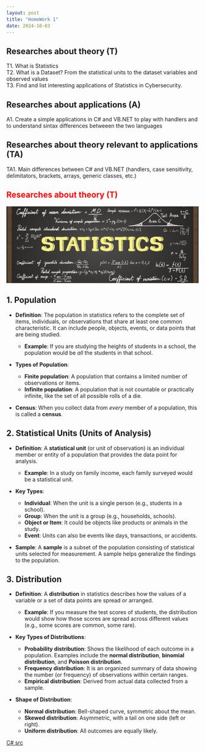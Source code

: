 ```yaml
---
layout: post
title: "HomeWork 1"
date: 2024-10-03
---
```

## Researches about theory (T)

T1. What is Statistics<br />
T2. What is a Dataset? From the statistical units to the dataset variables and observed values<br />
T3. Find and list interesting applications of Statistics in Cybersecurity.<br />

## Researches about applications (A)

A1. Create a simple applications in C# and VB.NET to play with handlers and to understand sintax differences betweeen the two languages 

## Researches about theory relevant to applications (TA) 

TA1. Main differences between C# and VB.NET (handlers, case sensitivity, delimitators, brackets, arrays, generic classes, etc.) 

## <span style="color:red">Researches about theory (T)</span>
![statistics](/assets/statistics.jpg)
## 1. Population
- **Definition**: The population in statistics refers to the complete set of items, individuals, or observations that share at least one common characteristic. It can include people, objects, events, or data points that are being studied.
  - **Example**: If you are studying the heights of students in a school, the population would be *all* the students in that school.
  
- **Types of Population**:
  - **Finite population**: A population that contains a limited number of observations or items.
  - **Infinite population**: A population that is not countable or practically infinite, like the set of all possible rolls of a die.

- **Census**: When you collect data from *every* member of a population, this is called a **census**.

## 2. Statistical Units (Units of Analysis)
- **Definition**: A **statistical unit** (or unit of observation) is an individual member or entity of a population that provides the data point for analysis.
  - **Example**: In a study on family income, each family surveyed would be a statistical unit.

- **Key Types**:
  - **Individual**: When the unit is a single person (e.g., students in a school).
  - **Group**: When the unit is a group (e.g., households, schools).
  - **Object or Item**: It could be objects like products or animals in the study.
  - **Event**: Units can also be events like days, transactions, or accidents.

- **Sample**: A **sample** is a subset of the population consisting of statistical units selected for measurement. A sample helps generalize the findings to the population.

## 3. Distribution
- **Definition**: A **distribution** in statistics describes how the values of a variable or a set of data points are spread or arranged.
  - **Example**: If you measure the test scores of students, the distribution would show how those scores are spread across different values (e.g., some scores are common, some rare).

- **Key Types of Distributions**:
  - **Probability distribution**: Shows the likelihood of each outcome in a population. Examples include the **normal distribution**, **binomial distribution**, and **Poisson distribution**.
  - **Frequency distribution**: It is an organized summary of data showing the number (or frequency) of observations within certain ranges.
  - **Empirical distribution**: Derived from actual data collected from a sample.

- **Shape of Distribution**:
  - **Normal distribution**: Bell-shaped curve, symmetric about the mean.
  - **Skewed distribution**: Asymmetric, with a tail on one side (left or right).
  - **Uniform distribution**: All outcomes are equally likely.



[C# src](https://github.com/user0x1234/user0x1234.github.io/tree/main/src/HomeWork1/)